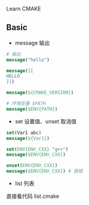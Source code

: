 Learn CMAKE

## Basic

- message 输出
```cmake
# 输出
message("hello")

message([[
HELLO
]])

message(${CMAKE_VERSION})

# 环境变量 $PATH
message($ENV{PATH})
```
- set 设置值、unset 取消值

```cmake
set(Var1 abc)
message(${Var1})

set(ENV{ENV_CXX} "g++")
message($ENV{ENV_CXX})

unset(ENV{ENV_CXX})
message($ENV{ENV_CXX}) # 报错
```

- list 列表

直接看代码 list.cmake